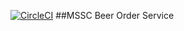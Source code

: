 [![CircleCI](https://circleci.com/gh/jkill123/mssc-beer-order-service.svg?style=svg)](https://circleci.com/gh/jkill123/mssc-beer-order-service)
##MSSC Beer Order Service
